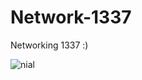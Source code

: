 # Network-1337
Networking 1337 :)

![nial](https://media.tenor.com/EqYE3DoVcjoAAAAC/serial-experiments-lain-yasuo-iwakura.gif)
